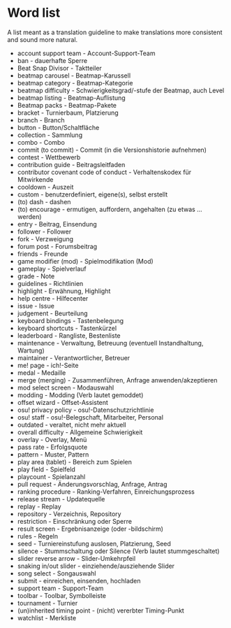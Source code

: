 # Word list

A list meant as a translation guideline to make translations more consistent and sound more natural.

- account support team - Account-Support-Team
- ban - dauerhafte Sperre
- Beat Snap Divisor - Taktteiler
- beatmap carousel - Beatmap-Karussell
- beatmap category - Beatmap-Kategorie
- beatmap difficulty - Schwierigkeitsgrad/-stufe der Beatmap, auch Level
- beatmap listing - Beatmap-Auflistung
- Beatmap packs - Beatmap-Pakete
- bracket - Turnierbaum, Platzierung
- branch - Branch
- button - Button/Schaltfläche
- collection - Sammlung
- combo - Combo
- commit (to commit) - Commit (in die Versionshistorie aufnehmen)
- contest - Wettbewerb
- contribution guide - Beitragsleitfaden
- contributor covenant code of conduct - Verhaltenskodex für Mitwirkende
- cooldown - Auszeit
- custom - benutzerdefiniert, eigene(s), selbst erstellt
- (to) dash - dashen
- (to) encourage - ermutigen, auffordern, angehalten (zu etwas … werden)
- entry - Beitrag, Einsendung
- follower - Follower
- fork - Verzweigung
- forum post - Forumsbeitrag
- friends - Freunde
- game modifier (mod) - Spielmodifikation (Mod)
- gameplay - Spielverlauf
- grade - Note
- guidelines - Richtlinien
- highlight - Erwähnung, Highlight
- help centre - Hilfecenter
- issue - Issue
- judgement - Beurteilung
- keyboard bindings - Tastenbelegung
- keyboard shortcuts - Tastenkürzel
- leaderboard - Rangliste, Bestenliste
- maintenance - Verwaltung, Betreuung (eventuell Instandhaltung, Wartung)
- maintainer - Verantwortlicher, Betreuer
- me! page - ich!-Seite
- medal - Medaille
- merge (merging) - Zusammenführen, Anfrage anwenden/akzeptieren
- mod select screen - Modauswahl
- modding - Modding (Verb lautet gemoddet)
- offset wizard - Offset-Assistent
- osu! privacy policy - osu!-Datenschutzrichtlinie
- osu! staff - osu!-Belegschaft, Mitarbeiter, Personal
- outdated - veraltet, nicht mehr aktuell
- overall difficulty - Allgemeine Schwierigkeit
- overlay - Overlay, Menü
- pass rate - Erfolgsquote
- pattern - Muster, Pattern
- play area (tablet) - Bereich zum Spielen
- play field - Spielfeld
- playcount - Spielanzahl
- pull request - Änderungsvorschlag, Anfrage, Antrag
- ranking procedure - Ranking-Verfahren, Einreichungsprozess
- release stream - Updatequelle
- replay - Replay
- repository - Verzeichnis, Repository
- restriction - Einschränkung oder Sperre
- result screen - Ergebnisanzeige (oder -bildschirm)
- rules - Regeln
- seed - Turniereinstufung auslosen, Platzierung, Seed
- silence - Stummschaltung oder Silence (Verb lautet stummgeschaltet)
- slider reverse arrow - Slider-Umkehrpfeil
- snaking in/out slider - einziehende/ausziehende Slider
- song select - Songauswahl
- submit - einreichen, einsenden, hochladen
- support team - Support-Team
- toolbar - Toolbar, Symbolleiste
- tournament - Turnier
- (un)inherited timing point - (nicht) vererbter Timing-Punkt
- watchlist - Merkliste
